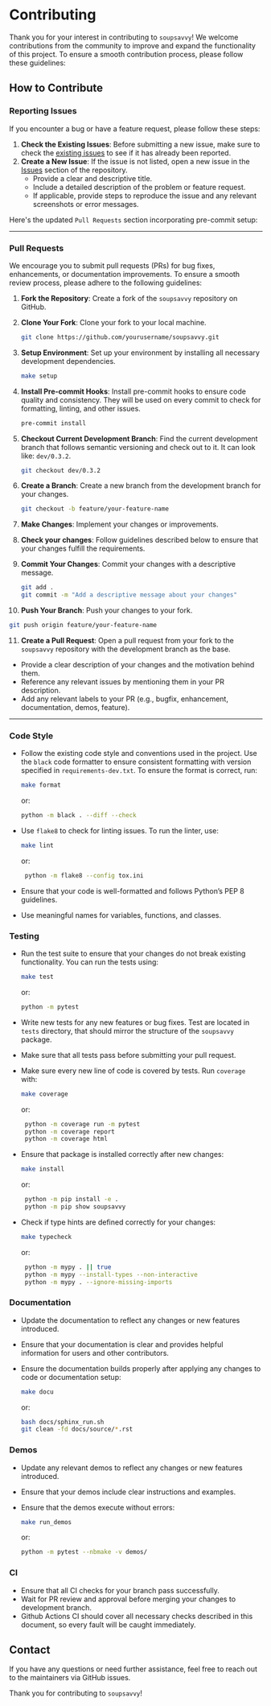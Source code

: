 # Contributing

Thank you for your interest in contributing to `soupsavvy`! We welcome contributions from the community to improve and expand the functionality of this project. To ensure a smooth contribution process, please follow these guidelines:

## How to Contribute

### Reporting Issues

If you encounter a bug or have a feature request, please follow these steps:

1. **Check the Existing Issues**: Before submitting a new issue, make sure to check the [existing issues](https://github.com/sewcio543/soupsavvy/issues) to see if it has already been reported.
2. **Create a New Issue**: If the issue is not listed, open a new issue in the [Issues](https://github.com/sewcio543/soupsavvy/issues) section of the repository.
   - Provide a clear and descriptive title.
   - Include a detailed description of the problem or feature request.
   - If applicable, provide steps to reproduce the issue and any relevant screenshots or error messages.

Here's the updated `Pull Requests` section incorporating pre-commit setup:

---

### Pull Requests

We encourage you to submit pull requests (PRs) for bug fixes, enhancements, or documentation improvements. To ensure a smooth review process, please adhere to the following guidelines:

1. **Fork the Repository**: Create a fork of the `soupsavvy` repository on GitHub.

2. **Clone Your Fork**: Clone your fork to your local machine.

   ```bash
   git clone https://github.com/yourusername/soupsavvy.git
   ```

3. **Setup Environment**: Set up your environment by installing all necessary development dependencies.

   ```bash
   make setup
   ```

4. **Install Pre-commit Hooks**: Install pre-commit hooks to ensure code quality and consistency. They will be used on every commit to check for formatting, linting, and other issues.

   ```bash
   pre-commit install
   ```

5. **Checkout Current Development Branch**: Find the current development branch that follows semantic versioning and check out to it. It can look like: `dev/0.3.2`.

   ```bash
   git checkout dev/0.3.2
   ```

6. **Create a Branch**: Create a new branch from the development branch for your changes.

   ```bash
   git checkout -b feature/your-feature-name
   ```

7. **Make Changes**: Implement your changes or improvements.

8. **Check your changes**: Follow guidelines described below to ensure that your changes fulfill the requirements.

9. **Commit Your Changes**: Commit your changes with a descriptive message.

   ```bash
   git add .
   git commit -m "Add a descriptive message about your changes"
   ```

10. **Push Your Branch**: Push your changes to your fork.

   ```bash
   git push origin feature/your-feature-name
   ```

11. **Create a Pull Request**: Open a pull request from your fork to the `soupsavvy` repository with the development branch as the base.

- Provide a clear description of your changes and the motivation behind them.
- Reference any relevant issues by mentioning them in your PR description.
- Add any relevant labels to your PR (e.g., bugfix, enhancement, documentation, demos, feature).

---

### Code Style

- Follow the existing code style and conventions used in the project. Use the `black` code formatter to ensure consistent formatting with version specified in `requirements-dev.txt`. To ensure the format is correct, run:

  ```bash
  make format
  ```

  or:

  ```bash
  python -m black . --diff --check
  ```

- Use `flake8` to check for linting issues. To run the linter, use:

  ```bash
  make lint
  ```

  or:

  ```bash
   python -m flake8 --config tox.ini
   ```

- Ensure that your code is well-formatted and follows Python’s PEP 8 guidelines.
- Use meaningful names for variables, functions, and classes.

### Testing

- Run the test suite to ensure that your changes do not break existing functionality. You can run the tests using:

  ```bash
  make test
  ```

  or:

  ```bash
  python -m pytest
  ```

- Write new tests for any new features or bug fixes. Test are located in `tests` directory, that should mirror the structure of the `soupsavvy` package.
- Make sure that all tests pass before submitting your pull request.
- Make sure every new line of code is covered by tests. Run `coverage` with:

  ```bash
  make coverage
  ```

  or:

  ```bash
   python -m coverage run -m pytest
   python -m coverage report
   python -m coverage html
  ```

- Ensure that package is installed correctly after new changes:

  ```bash
  make install
  ```

  or:

  ```bash
   python -m pip install -e .
   python -m pip show soupsavvy
  ```

- Check if type hints are defined correctly for your changes:

  ```bash
  make typecheck
  ```

  or:

  ```bash
   python -m mypy . || true
   python -m mypy --install-types --non-interactive
   python -m mypy . --ignore-missing-imports
  ```

### Documentation

- Update the documentation to reflect any changes or new features introduced.
- Ensure that your documentation is clear and provides helpful information for users and other contributors.
- Ensure the documentation builds properly after applying any changes to code or documentation setup:

    ```bash
    make docu
    ```

   or:

   ```bash
   bash docs/sphinx_run.sh
   git clean -fd docs/source/*.rst
   ```

### Demos

- Update any relevant demos to reflect any changes or new features introduced.
- Ensure that your demos include clear instructions and examples.
- Ensure that the demos execute without errors:

    ```bash
    make run_demos
    ```

   or:

   ```bash
   python -m pytest --nbmake -v demos/
   ```

### CI

- Ensure that all CI checks for your branch pass successfully.
- Wait for PR review and approval before merging your changes to development branch.
- Github Actions CI should cover all necessary checks described in this document, so every fault will be caught immediately.

## Contact

If you have any questions or need further assistance, feel free to reach out to the maintainers via GitHub issues.

Thank you for contributing to `soupsavvy`!
